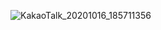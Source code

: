 ![KakaoTalk_20201016_185711356](https://user-images.githubusercontent.com/57065379/96336892-a0594380-10bd-11eb-8964-93d3889f42ae.gif)
